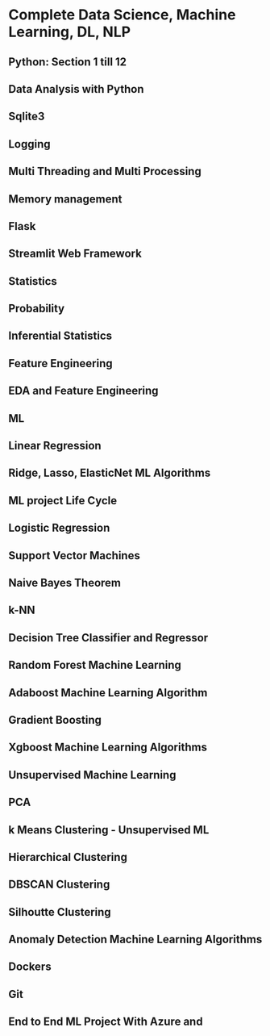 # Complete Data Science, Machine Learning, DL, NLP




## Python: Section 1 till 12


## Data Analysis with Python


## Sqlite3


## Logging


## Multi Threading and Multi Processing


## Memory management


## Flask


## Streamlit Web Framework


## Statistics


## Probability


## Inferential Statistics


## Feature Engineering


## EDA and Feature Engineering


## ML


## Linear Regression



## Ridge, Lasso, ElasticNet ML Algorithms



## ML project Life Cycle


## Logistic Regression


## Support Vector Machines


## Naive Bayes Theorem


## k-NN


## Decision Tree Classifier and Regressor



## Random Forest Machine Learning


## Adaboost Machine Learning Algorithm



## Gradient Boosting



## Xgboost Machine Learning Algorithms



## Unsupervised Machine Learning



## PCA


## k Means Clustering - Unsupervised ML


## Hierarchical Clustering



## DBSCAN Clustering



## Silhoutte Clustering


## Anomaly Detection Machine Learning Algorithms



## Dockers



## Git



## End to End ML Project With Azure and 

